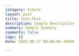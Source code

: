```yaml
---
category: Schule
layout: post
title: Test-Post
description: Sample Description
summary: Sample Summary
comments: false
tags: []
date: 2022-06-17 00:00:00 +0200

---
```

